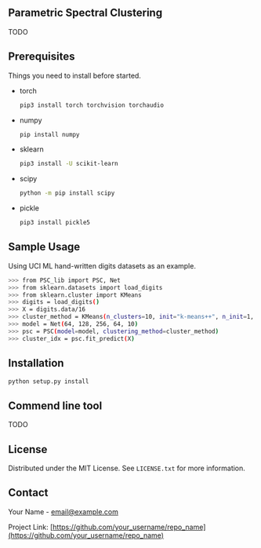 <!-- Parametric Spectral Clustering -->
## Parametric Spectral Clustering

TODO

<!-- PREREQUISITES -->
## Prerequisites

Things you need to install before started.
* torch
    ```sh
    pip3 install torch torchvision torchaudio
    ```
* numpy
    ```sh
    pip install numpy
    ```
* sklearn
    ```sh
    pip3 install -U scikit-learn
    ```
* scipy
    ```sh
    python -m pip install scipy
    ```
* pickle
    ```sh
    pip3 install pickle5
    ```

<!-- SAMPLE USAGE -->
## Sample Usage

Using UCI ML hand-written digits datasets as an example.

```sh
>>> from PSC_lib import PSC, Net
>>> from sklearn.datasets import load_digits
>>> from sklearn.cluster import KMeans
>>> digits = load_digits()
>>> X = digits.data/16
>>> cluster_method = KMeans(n_clusters=10, init="k-means++", n_init=1, max_iter=100, algorithm='elkan')
>>> model = Net(64, 128, 256, 64, 10)
>>> psc = PSC(model=model, clustering_method=cluster_method)
>>> cluster_idx = psc.fit_predict(X)
```

<!-- INSTALLATION -->
## Installation
```sh
python setup.py install
```
<!-- COMMEND LINE TOOL -->
## Commend line tool

TODO

<!-- LICENSE -->
## License

Distributed under the MIT License. See `LICENSE.txt` for more information.

<!-- CONTACT -->
## Contact

Your Name - email@example.com

Project Link: [https://github.com/your_username/repo_name](https://github.com/your_username/repo_name)